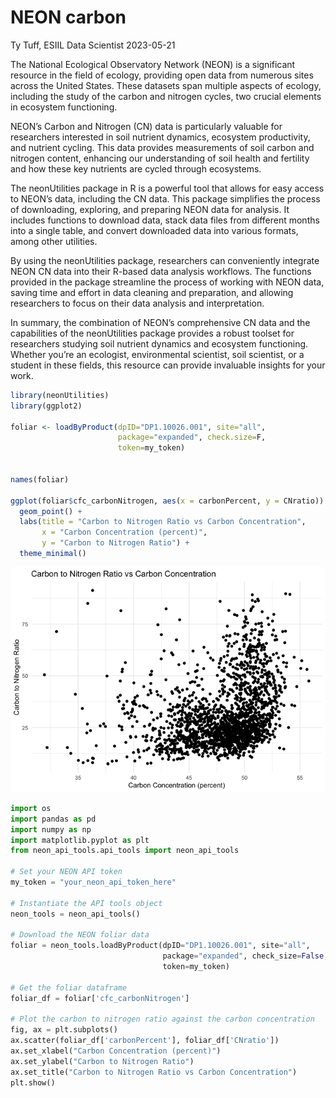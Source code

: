 NEON carbon
================
Ty Tuff, ESIIL Data Scientist
2023-05-21

The National Ecological Observatory Network (NEON) is a significant
resource in the field of ecology, providing open data from numerous
sites across the United States. These datasets span multiple aspects of
ecology, including the study of the carbon and nitrogen cycles, two
crucial elements in ecosystem functioning.

NEON’s Carbon and Nitrogen (CN) data is particularly valuable for
researchers interested in soil nutrient dynamics, ecosystem
productivity, and nutrient cycling. This data provides measurements of
soil carbon and nitrogen content, enhancing our understanding of soil
health and fertility and how these key nutrients are cycled through
ecosystems.

The neonUtilities package in R is a powerful tool that allows for easy
access to NEON’s data, including the CN data. This package simplifies
the process of downloading, exploring, and preparing NEON data for
analysis. It includes functions to download data, stack data files from
different months into a single table, and convert downloaded data into
various formats, among other utilities.

By using the neonUtilities package, researchers can conveniently
integrate NEON CN data into their R-based data analysis workflows. The
functions provided in the package streamline the process of working with
NEON data, saving time and effort in data cleaning and preparation, and
allowing researchers to focus on their data analysis and interpretation.

In summary, the combination of NEON’s comprehensive CN data and the
capabilities of the neonUtilities package provides a robust toolset for
researchers studying soil nutrient dynamics and ecosystem functioning.
Whether you’re an ecologist, environmental scientist, soil scientist, or
a student in these fields, this resource can provide invaluable insights
for your work.

``` r
library(neonUtilities)
library(ggplot2)

foliar <- loadByProduct(dpID="DP1.10026.001", site="all", 
                        package="expanded", check.size=F,
                        token=my_token)


names(foliar)

ggplot(foliar$cfc_carbonNitrogen, aes(x = carbonPercent, y = CNratio)) +
  geom_point() +
  labs(title = "Carbon to Nitrogen Ratio vs Carbon Concentration",
       x = "Carbon Concentration (percent)",
       y = "Carbon to Nitrogen Ratio") +
  theme_minimal()
```

![](neon_files/figure-gfm/unnamed-chunk-2-1.png)

``` python
import os
import pandas as pd
import numpy as np
import matplotlib.pyplot as plt
from neon_api_tools.api_tools import neon_api_tools

# Set your NEON API token
my_token = "your_neon_api_token_here"

# Instantiate the API tools object
neon_tools = neon_api_tools()

# Download the NEON foliar data
foliar = neon_tools.loadByProduct(dpID="DP1.10026.001", site="all",
                                  package="expanded", check_size=False,
                                  token=my_token)

# Get the foliar dataframe
foliar_df = foliar['cfc_carbonNitrogen']

# Plot the carbon to nitrogen ratio against the carbon concentration
fig, ax = plt.subplots()
ax.scatter(foliar_df['carbonPercent'], foliar_df['CNratio'])
ax.set_xlabel("Carbon Concentration (percent)")
ax.set_ylabel("Carbon to Nitrogen Ratio")
ax.set_title("Carbon to Nitrogen Ratio vs Carbon Concentration")
plt.show()
```
